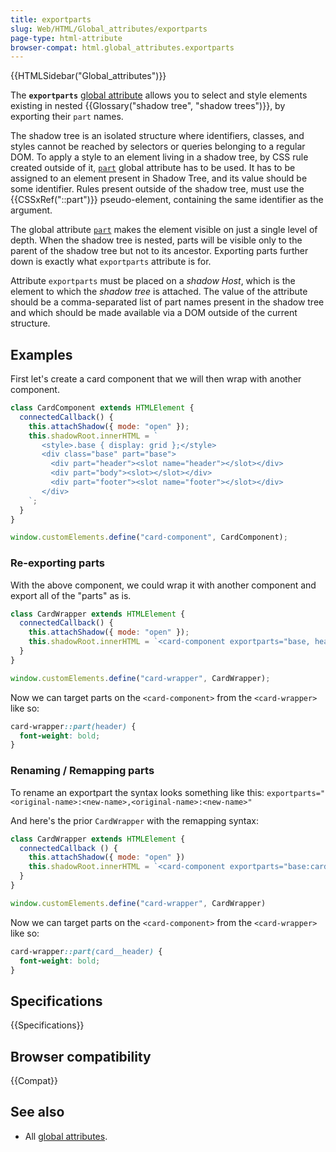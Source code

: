 ```yaml
---
title: exportparts
slug: Web/HTML/Global_attributes/exportparts
page-type: html-attribute
browser-compat: html.global_attributes.exportparts
---
```


{{HTMLSidebar("Global_attributes")}}

The **`exportparts`** [global attribute](/en-US/docs/Web/HTML/Global_attributes) allows you to select and style elements existing in nested {{Glossary("shadow tree", "shadow trees")}}, by exporting their `part` names.

The shadow tree is an isolated structure where identifiers, classes, and styles cannot be reached by selectors or queries belonging to a regular DOM.
To apply a style to an element living in a shadow tree, by CSS rule created outside of it, [`part`](/en-US/docs/Web/HTML/Global_attributes#part) global attribute has to be used. It has to be assigned to an element present in Shadow Tree, and its value should be some identifier.
Rules present outside of the shadow tree, must use the {{CSSxRef("::part")}} pseudo-element, containing the same identifier as the argument.

The global attribute [`part`](/en-US/docs/Web/HTML/Global_attributes#part) makes the element visible on just a single level of depth. When the shadow tree is nested, parts will be visible only to the parent of the shadow tree but not to its ancestor. Exporting parts further down is exactly what `exportparts` attribute is for.

Attribute `exportparts` must be placed on a _shadow Host_, which is the element to which the _shadow tree_ is attached. The value of the attribute should be a comma-separated list of part names present in the shadow tree and which should be made available via a DOM outside of the current structure.

## Examples

First let's create a card component that we will then wrap with another component.

```js
class CardComponent extends HTMLElement {
  connectedCallback() {
    this.attachShadow({ mode: "open" });
    this.shadowRoot.innerHTML = `
       <style>.base { display: grid };</style>
       <div class="base" part="base">
         <div part="header"><slot name="header"></slot></div>
         <div part="body"><slot></slot></div>
         <div part="footer"><slot name="footer"></slot></div>
       </div>
    `;
  }
}

window.customElements.define("card-component", CardComponent);
```

### Re-exporting parts

With the above component, we could wrap it with another component and export all of the "parts" as is.

```js
class CardWrapper extends HTMLElement {
  connectedCallback() {
    this.attachShadow({ mode: "open" });
    this.shadowRoot.innerHTML = `<card-component exportparts="base, header, body, footer"></card-component>`;
  }
}

window.customElements.define("card-wrapper", CardWrapper);
```

Now we can target parts on the `<card-component>` from the `<card-wrapper>` like so:

```css
card-wrapper::part(header) {
  font-weight: bold;
}
```

### Renaming / Remapping parts

To rename an exportpart the syntax looks something like this: `exportparts="<original-name>:<new-name>,<original-name>:<new-name>"`

And here's the prior `CardWrapper` with the remapping syntax:

```js
class CardWrapper extends HTMLElement {
  connectedCallback () {
    this.attachShadow({ mode: "open" })
    this.shadowRoot.innerHTML = `<card-component exportparts="base:card__base, header:card__header, body:card__body, footer:card__footer"></card-component>`
  }
}

window.customElements.define("card-wrapper", CardWrapper)
```

Now we can target parts on the `<card-component>` from the `<card-wrapper>` like so:

```css
card-wrapper::part(card__header) { 
  font-weight: bold;
}
```

## Specifications

{{Specifications}}

## Browser compatibility

{{Compat}}

## See also

- All [global attributes](/en-US/docs/Web/HTML/Global_attributes).

